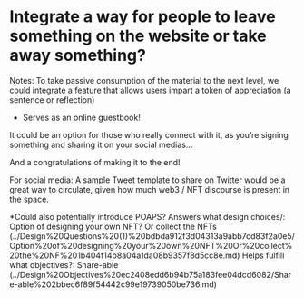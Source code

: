 # Integrate a way for people to leave something on the website or take away something?

Notes: To take passive consumption of the material to the next level, we could integrate a feature that allows users impart a token of appreciation (a sentence or reflection)
- Serves as an online guestbook! 

It could be an option for those who really connect with it, as you’re signing something and sharing it on your social medias... 

And a congratulations of making it to the end!

For social media:
A sample Tweet template to share on Twitter would be a great way to circulate, given how much web3 / NFT discourse is present in the space. 

*Could also potentially introduce POAPS?
Answers what design choices/: Option of designing your own NFT? Or collect the NFTs  (../Design%20Questions%20(1)%20bdbda912f3d04313a9abb7cd83f2a0e5/Option%20of%20designing%20your%20own%20NFT%20Or%20collect%20the%20NF%201b404f14b8a04a1da08b9357f8d5cc8e.md)
Helps fulfill what objectives?: Share-able (../Design%20Objectives%20ec2408edd6b94b75a183fee04dcd6082/Share-able%202bbec6f89f54442c99e19739050be736.md)